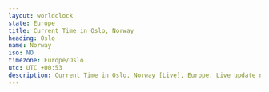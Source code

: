 ```yaml
---
layout: worldclock
state: Europe
title: Current Time in Oslo, Norway
heading: Oslo
name: Norway
iso: NO
timezone: Europe/Oslo
utc: UTC +00:53
description: Current Time in Oslo, Norway [Live], Europe. Live update now time in Oslo, timezone Europe/Oslo, UTC +00:53, Country ISO code & Current Local Time.
---
```


